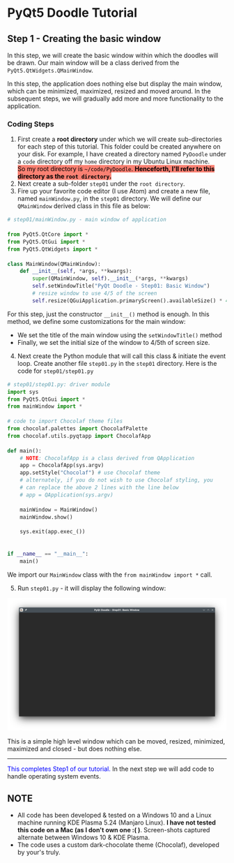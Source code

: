 # PyQt5 Doodle Tutorial

## Step 1 - Creating the basic window
In this step, we will create the basic window within which the doodles will be drawn. Our main window will be a class derived from the `PyQt5.QtWidgets.QMainWindow`.

In this step, the application does nothing else but display the main window, which can be minimized, maximized, resized and moved around. In the subsequent steps, we will gradually add more and more functionality to the application.

### Coding Steps
1. First create a **root directory** under which we will create sub-directories for each step of this tutorial. This folder could be created anywhere on your disk. For example, I have created a directory named `PyDoodle` under a `code` directory off my `home` directory in my Ubuntu Linux machine.<br/>
<span style="background-color:salmon; color:black">So my root directory is `~/code/PyDoodle`. **Henceforth, I'll refer to this directory as the `root directory`.**</span>
2. Next create a sub-folder `step01` under the `root directory`.
3. Fire up your favorite code editor (I use Atom) and create a new file, named `mainWindow.py`, in the `step01` directory. We will define our `QMainWindow` derived class in this file as below:

```python
# step01/mainWindow.py - main window of application

from PyQt5.QtCore import *
from PyQt5.QtGui import *
from PyQt5.QtWidgets import *

class MainWindow(QMainWindow):
    def __init__(self, *args, **kwargs):
        super(QMainWindow, self).__init__(*args, **kwargs)
        self.setWindowTitle("PyQt Doodle - Step01: Basic Window")
        # resize window to use 4/5 of the screen
        self.resize(QGuiApplication.primaryScreen().availableSize() * 4 / 5)
```

For this step, just the constructor `__init__()` method is enough. In this method, we define some customizations for the main window:
- We set the title of the main window using the `setWindowTitle()` method
- Finally, we set the initial size of the window to 4/5th of screen size.

4. Next create the Python module that will call this class & initiate the event loop. Create another file `step01.py` in the `step01` directory. Here is the code for `step01/step01.py`

```python
# step01/step01.py: driver module
import sys
from PyQt5.QtGui import *
from mainWindow import *

# code to import Chocolaf theme files
from chocolaf.palettes import ChocolafPalette
from chocolaf.utils.pyqtapp import ChocolafApp

def main():
    # NOTE: ChocolafApp is a class derived from QApplication
    app = ChocolafApp(sys.argv)
    app.setStyle("Chocolaf") # use Chocolaf theme
    # alternately, if you do not wish to use Chocolaf styling, you
    # can replace the above 2 lines with the line below
    # app = QApplication(sys.argv)

    mainWindow = MainWindow()
    mainWindow.show()

    sys.exit(app.exec_())


if __name__ == "__main__":
    main()
```
We import our `MainWindow` class with the `from mainWindow import *` call.

5. Run `step01.py` - it will display the following window:

![Step01](./images/Step01.png)

This is a simple high level window which can be moved, resized, minimized, maximized and closed - but does nothing else.

<hr/>

<span style="color:blue">This completes Step1 of our tutorial.</span>  In the next step we will add code to handle operating system events.

## **NOTE**
- All code has been developed & tested on a Windows 10 and a Linux machine running KDE Plasma 5.24 (Manjaro Linux). **I have not tested this code on a Mac (as I don't own one :( )**. Screen-shots captured alternate between Windows 10 & KDE Plasma.
- The code uses a custom dark-chocolate theme (Chocolaf), developed by your's truly.
